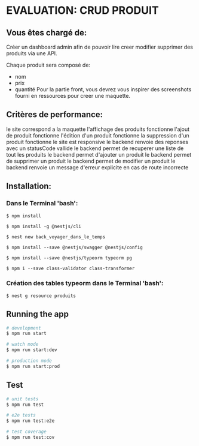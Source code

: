 # EVALUATION: CRUD PRODUIT

## Vous êtes chargé de:
Créer un dashboard admin afin de pouvoir lire creer modifier supprimer des produits via une API.

Chaque produit sera composé de:
  * nom
  * prix
  * quantité
Pour la partie front, vous devrez vous inspirer des screenshots fourni en ressources pour creer une maquette.

## Critères de performance:
le site correspond a la maquette
l'affichage des produits fonctionne
l'ajout de produit fonctionne
l'édition d'un produit fonctionne
la suppression d'un produit fonctionne
le site est responsive
le backend renvoie des reponses avec un statusCode vallide
le backend permet de recuperer une liste de tout les produits
le backend permet d'ajouter un produit
le backend permet de supprimer un produit
le backend permet de modifier un produit
le backend renvoie un message d'erreur explicite en cas de route incorrecte

## Installation:

### Dans le Terminal 'bash':

```
$ npm install

$ npm install -g @nestjs/cli

$ nest new back_voyager_dans_le_temps

$ npm install --save @nestjs/swagger @nestjs/config

$ npm install --save @nestjs/typeorm typeorm pg

$ npm i --save class-validator class-transformer

```
### Création des tables typeorm dans le Terminal 'bash':

```
$ nest g resource produits

```

## Running the app

```bash
# development
$ npm run start

# watch mode
$ npm run start:dev

# production mode
$ npm run start:prod
```

## Test

```bash
# unit tests
$ npm run test

# e2e tests
$ npm run test:e2e

# test coverage
$ npm run test:cov
```


